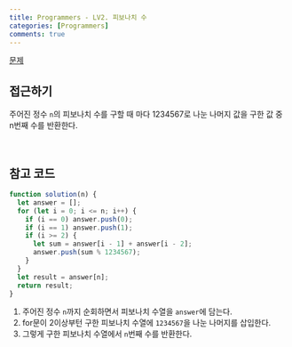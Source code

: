 ```yaml
---
title: Programmers - LV2. 피보나치 수
categories: [Programmers]
comments: true
---
```


[문제](https://programmers.co.kr/learn/courses/30/lessons/12945)

## 접근하기

주어진 정수 `n`의 피보나치 수를 구할 때 마다 1234567로 나눈 나머지 값을 구한 값 중 n번째 수를 반환한다.

<br>

## 참고 코드

```js
function solution(n) {
  let answer = [];
  for (let i = 0; i <= n; i++) {
    if (i == 0) answer.push(0);
    if (i == 1) answer.push(1);
    if (i >= 2) {
      let sum = answer[i - 1] + answer[i - 2];
      answer.push(sum % 1234567);
    }
  }
  let result = answer[n];
  return result;
}
```

1. 주어진 정수 `n`까지 순회하면서 피보나치 수열을 `answer`에 담는다.
2. for문이 2이상부턴 구한 피보나치 수열에 `1234567`을 나눈 나머지를 삽입한다.
3. 그렇게 구한 피보나치 수열에서 `n`번째 수를 반환한다.
